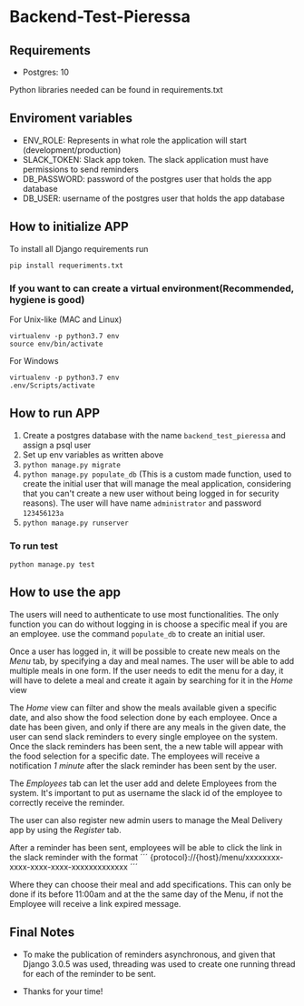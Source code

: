 # Backend-Test-Pieressa

## Requirements

- Postgres: 10

Python libraries needed can be found in requirements.txt

## Enviroment variables

- ENV_ROLE: Represents in what role the application will start (development/production)
- SLACK_TOKEN: Slack app token. The slack application must have permissions to send reminders
- DB_PASSWORD: password of the postgres user that holds the app database
- DB_USER: username of the postgres user that holds the app database

## How to initialize APP

To install all Django requirements run

```
pip install requeriments.txt
```
### If you want to can create a virtual environment(Recommended, hygiene is good)

For Unix-like (MAC and Linux)

```
virtualenv -p python3.7 env
source env/bin/activate
```

For Windows
```
virtualenv -p python3.7 env
.env/Scripts/activate
```

## How to run APP

1. Create a postgres database with the name `backend_test_pieressa` and assign a psql user
2. Set up env variables as written above
3. `python manage.py migrate`
4. `python manage.py populate_db` (This is a custom made function, used to create the initial user that will manage the meal application, considering that you can't create a new user without being logged in for security reasons). The user will have name `administrator` and password `123456123a`
5. `python manage.py runserver`

### To run test

`python manage.py test`


## How to use the app

The users will need to authenticate to use most functionalities. The only function you can do without logging in is choose a specific meal if you are an employee. use the command `populate_db` to create an initial user.

Once a user has logged in, it will be possible to create new meals on the *Menu* tab, by specifying a day and meal names. The user will be able to add multiple meals in one form. If the user needs to edit the menu for a day, it will have to delete a meal and create it again by searching for it in the *Home* view

The *Home* view can filter and show the meals available given a specific date, and also show the food selection done by each employee. Once a date has been given, and only if there are any meals in the given date, the user can send slack reminders to every single employee on the system. Once the slack reminders has been sent, the a new table will appear with the food selection for a specific date. The employees will receive a notification *1 minute* after the slack reminder has been sent by the user.

The *Employees* tab can let the user add and delete Employees from the system. It's important to put as username the slack id of the employee to correctly receive the reminder.

The user can also register new admin users to manage the Meal Delivery app by using the *Register* tab.

After a reminder has been sent, employees will be able to click the link in the slack reminder with the format
´´´
{protocol}://{host}/menu/xxxxxxxx-xxxx-xxxx-xxxx-xxxxxxxxxxxxx
´´´

Where they can choose their meal and add specifications. This can only be done if its before 11:00am and at the the same day of the Menu, if not the Employee will receive a link expired message.

## Final Notes

- To make the publication of reminders asynchronous, and given that Django 3.0.5 was used, threading was used to create one running thread for each of the reminder to be sent.

- Thanks for your time!
